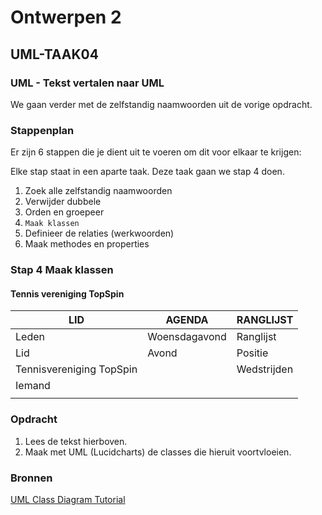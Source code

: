 # Ontwerpen 2

## UML-TAAK04

### UML - Tekst vertalen naar UML

We gaan verder met de zelfstandig naamwoorden uit de vorige opdracht.

### Stappenplan

Er zijn 6 stappen die je dient uit te voeren om dit voor elkaar te krijgen:

Elke stap staat in een aparte taak. Deze taak gaan we stap 4 doen.

1. Zoek alle zelfstandig naamwoorden
2. Verwijder dubbele
3. Orden en groepeer
4. `Maak klassen`
5. Definieer de relaties (werkwoorden)
6. Maak methodes en properties

### Stap 4 Maak klassen

#### Tennis vereniging TopSpin

LID | AGENDA | RANGLIJST|
----|-----|----|
Leden | Woensdagavond | Ranglijst
Lid | Avond | Positie
Tennisvereniging TopSpin | | Wedstrijden
Iemand |
| | |

### Opdracht

1. Lees de tekst hierboven.
2. Maak met UML (Lucidcharts) de classes die hieruit voortvloeien.

### Bronnen

[UML Class Diagram Tutorial](https://youtu.be/UI6lqHOVHic)
